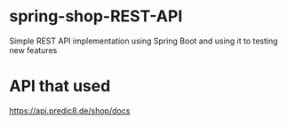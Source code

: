 # spring-shop-REST-API
Simple REST API implementation using Spring Boot and using it to testing new features
# API that used
https://api.predic8.de/shop/docs